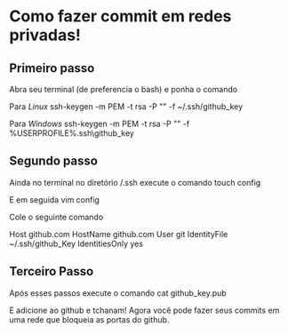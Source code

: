 # Como fazer commit em redes privadas!

## Primeiro passo
Abra seu terminal (de preferencia o bash) e ponha o comando

Para *Linux*
ssh-keygen -m PEM -t rsa -P "" -f ~/.ssh/github_key

Para *Windows*
ssh-keygen -m PEM -t rsa -P "" -f %USERPROFILE%\.ssh\github_key

## Segundo passo
Ainda no terminal no diretório /.ssh execute o comando
touch config

E em seguida
vim config

Cole o seguinte comando

Host github.com
    HostName github.com
    User git
    IdentityFile ~/.ssh/github_Key
    IdentitiesOnly yes

## Terceiro Passo
Após esses passos execute o comando 
cat github_key.pub

E adicione ao github e tchanam!  Agora você pode fazer seus commits em uma rede que bloqueia as portas do github.
